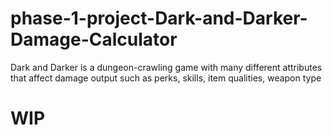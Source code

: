 # phase-1-project-Dark-and-Darker-Damage-Calculator
Dark and Darker is a dungeon-crawling game with many different attributes that affect damage output such as perks, skills, item qualities, weapon type
# WIP